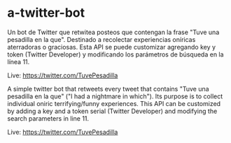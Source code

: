# a-twitter-bot

Un bot de Twitter que retwitea posteos que contengan la frase "Tuve una pesadilla en la que".
Destinado a recolectar experiencias oníricas aterradoras o graciosas.
Esta API se puede customizar agregando key y token (Twitter Developer) y modificando los parámetros de búsqueda en la línea 11.

Live: https://twitter.com/TuvePesadilla





A simple twitter bot that retweets every tweet that contains "Tuve una pesadilla en la que" ("I had a nightmare in which").
Its purpose is to collect individual oniric terrifying/funny experiences.
This API can be customized by adding a key and a token serial (Twitter Developer) and modifying the search parameters in line 11.

Live: https://twitter.com/TuvePesadilla
